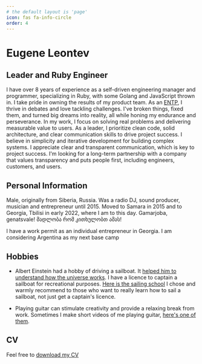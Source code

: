```yaml
---
# the default layout is 'page'
icon: fas fa-info-circle
order: 4
---
```


# Eugene Leontev

## Leader and Ruby Engineer

I have over 8 years of experience as a self-driven engineering manager and programmer, specializing in Ruby, with some Golang and JavaScript thrown in. I take pride in owning the results of my product team. As an [ENTP](https://www.16personalities.com/entp-personality), I thrive in debates and love tackling challenges. I've broken things, fixed them, and turned big dreams into reality, all while honing my endurance and perseverance.
In my work, I focus on solving real problems and delivering measurable value to users. As a leader, I prioritize clean code, solid architecture, and clear communication skills to drive project success. I believe in simplicity and iterative development for building complex systems. I appreciate clear and transparent communication, which is key to project success.
I'm looking for a long-term partnership with a company that values transparency and puts people first, including engineers, customers, and users.

## Personal Information

Male, originally from Siberia, Russia. Was a radio DJ, sound producer, musician and entrepreneur until 2015. 
Moved to Samara in 2015 and to Georgia, Tbilisi in early 2022, where I am to this day. Gamarjoba, genatsvale! 
მადლობა რომ კითხულობთ ამას! 

I have a work permit as an individual entrepreneur in Georgia. I am considering Argentina as my next base camp

## Hobbies

- Albert Einstein had a hobby of driving a sailboat. It [helped him to understand how the universe works](https://www.abc.net.au/news/2017-11-25/how-a-love-of-sailing-helped-einstien-explain-the-universe/9190970). I have a licence to captain a sailboat for recreational purposes. [Here is the sailing school](https://www.seanation.com/school) I chose and warmly recommend to those who want to really learn how to sail a sailboat, not just get a captain's licence.

- Playing guitar can stimulate creativity and provide a relaxing break from work. Sometimes I make short videos of me playing guitar, [here's one of them](https://www.ultimate-guitar.com/shot/madmatvey/669363136).

## CV

Feel free to [download my CV](/assets/CV_Eugene_Leontev.SeniorRuby_2024.pdf)




